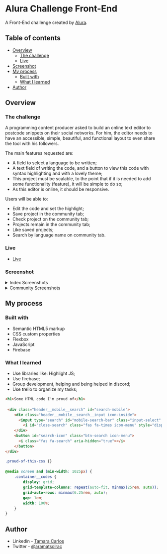 # Alura Challenge Front-End

A Front-End challenge created by [Alura](https://www.alura.com.br/challenges/front-end-2/).


## Table of contents

- [Overview](#overview)
  - [The challenge](#the-challenge)
  - [Live](#live)
- [Screenshot](#screenshot)
- [My process](#my-process)
  - [Built with](#built-with)
  - [What I learned](#what-i-learned)
- [Author](#author)


## Overview

### The challenge

A programming content producer asked to build an online text editor to postcode snippets on their social networks. For him, the editor needs to have an accessible, simple, beautiful, and functional layout to even share the tool with his followers.

The main features requested are:

- A field to select a language to be written;
- A text field of writing the code, and a button to view this code with syntax highlighting and with a lovely theme;
- This project must be scalable, to the point that if it is needed to add some functionality (feature), it will be simple to do so;
- As this editor is online, it should be responsive.

Users will be able to:

- Edit the code and set the highlight;
- Save project in the community tab;
- Check project on the community tab;
- Projects remain in the community tab;
- Like saved projects;
- Search by language name on community tab.


### Live
- [Live](https://aramatsolrac.github.io/alura-challenge-front-end/index.html)


### Screenshot

<details>
<summary>Index Screenshots</summary>

##### Desktop
![](./images/index-desktop.png)

##### Tablet
![](./images/index-tablet.png)

##### Mobile
![](./images/index-mobile.png)
</details>
<details>
<summary>Community Screenshots</summary>

##### Desktop
![](./images/community-desktop.png)

##### Tablet
![](./images/community-tablet.png)

##### Mobile
![](./images/community-mobile.png)

</details>



## My process


### Built with
- Semantic HTML5 markup
- CSS custom properties
- Flexbox
- JavaScript
- Firebase


### What I learned
- Use libraries like: Highlight JS;
- Use firebase;
- Group development, helping and being helped in discord;
- Use trello to organize my tasks;



```html
<h1>Some HTML code I'm proud of</h1>

 <div class="header__mobile__search" id="search-mobile">
    <div class="header__mobile__search__input icon-inside">
      <input type="search" id="mobile-search-bar" class="input-select" style="display: none;" aria-label="Search" placeholder="Search">
        <i id="close-search" class="fas fa-times icon-menu" style="display: none;" aria-hidden="true"></i>
    </div>
    <button id="search-icon" class="btn-search icon-menu">
      <i class="fas fa-search" aria-hidden="true"></i>
    </button>
</div>
```

```css
.proud-of-this-css {}

@media screen and (min-width: 1025px) {
    .container__codes {
        display: grid;
        grid-template-columns: repeat(auto-fit, minmax(25rem, auto));
        grid-auto-rows: minmax(6.25rem, auto);
        gap: 1em;
        width: 100%;
    }
}
```

## Author

- Linkedin - [Tamara Carlos](https://www.linkedin.com/in/tamaracarlos/)
- Twitter - [@aramatsolrac](https://twitter.com/aramatsolrac)

